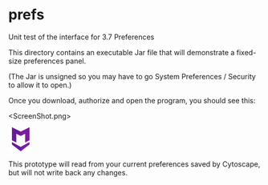 # prefs
Unit test of the interface for 3.7 Preferences

This directory contains an executable Jar file that will demonstrate a fixed-size preferences panel.  

(The Jar is unsigned so you may have to go System Preferences / Security to allow it to open.)

Once you download, authorize and open the program, you should see this:

<ScreenShot.png>

![Screen Dump](https://github.com/adam-p/markdown-here/raw/master/src/common/images/icon48.png "Logo Title Text 1")

This prototype will read from your current preferences saved by Cytoscape, but will not write back any changes.





